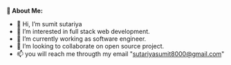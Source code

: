 ********💫 About Me:********
- 👋 Hi, I’m sumit sutariya
- 👀 I’m interested in full stack web development.
- 🌱 I’m currently working as software engineer.
- 💞️ I’m looking to collaborate on open source project.
- 📫 you will reach me througth my email "sutariyasumit8000@gmail.com"

